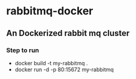 # rabbitmq-docker

## An Dockerized rabbit mq cluster

### Step to run
-  docker build -t my-rabbitmq .
-  docker run -d -p 80:15672 my-rabbitmq
